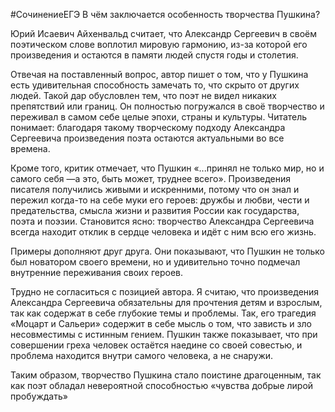 #СочинениеЕГЭ
В чём заключается особенность творчества Пушкина?

Юрий Исаевич Айхенвальд считает, что Александр Сергеевич в своём поэтическом слове воплотил мировую гармонию, из-за которой его произведения и остаются в памяти людей спустя годы и столетия.

Отвечая на поставленный вопрос, автор пишет о том, что у Пушкина есть удивительная способность замечать то, что скрыто от других людей. Такой дар обусловлен тем, что поэт не видел никаких препятствий или границ. Он полностью погружался в своё творчество и переживал в самом себе целые эпохи, страны и культуры. Читатель понимает: благодаря такому творческому подходу Александра Сергеевича произведения поэта остаются актуальными во все времена.

Кроме того, критик отмечает, что Пушкин «...принял не только мир, но и самого себя —а это, быть может, труднее всего». Произведения писателя получились живыми и искренними, потому что он знал и пережил когда-то на себе муки его героев: дружбы и любви, чести и предательства, смысла жизни и развития России как государства, поэта и поэзии. Становится ясно: творчество Александра Сергеевича всегда находит отклик в сердце человека и идёт с ним всю его жизнь.

Примеры дополняют друг друга. Они показывают, что Пушкин не только был новатором своего времени, но и удивительно точно подмечал внутренние переживания своих героев.

Трудно не согласиться с позицией автора. Я считаю, что произведения Александра Сергеевича обязательны для прочтения детям и взрослым, так как содержат в себе глубокие темы и проблемы. Так, его трагедия «Моцарт и Сальери» содержит в себе мысль о том, что зависть и зло несовместимы с истинным гением. Пушкин также показывает, что при совершении греха человек остаётся наедине со своей совестью, и проблема находится внутри самого человека, а не снаружи.

Таким образом, творчество Пушкина стало поистине драгоценным, так как поэт обладал невероятной способностью «чувства добрые лирой пробуждать»